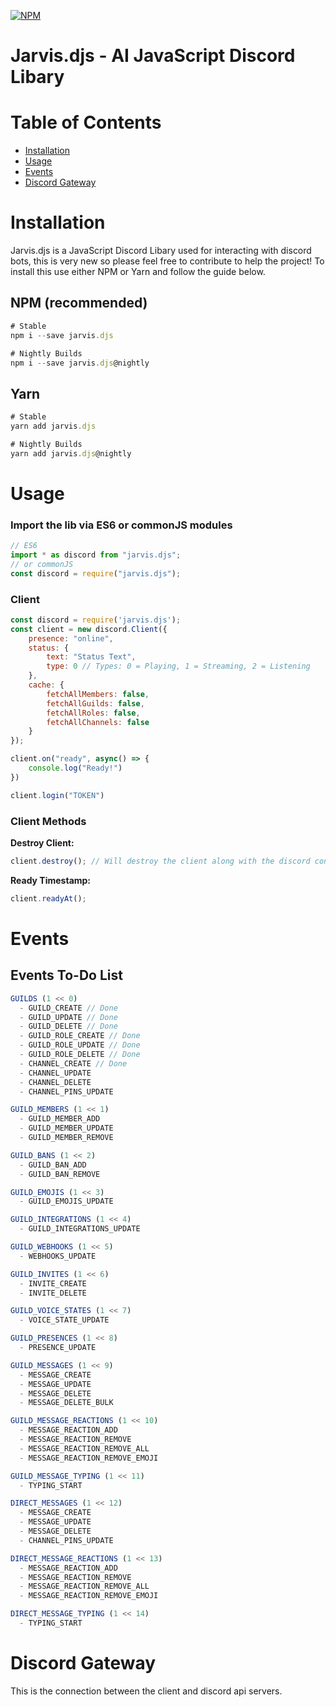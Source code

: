 [![NPM](https://nodei.co/npm/jarvis.djs.png?downloads=true&downloadRank=true&stars=true)](https://nodei.co/npm/jarvis.djs/)

# Jarvis.djs - AI JavaScript Discord Libary

# Table of Contents

- [Installation](#installation)
- [Usage](#usage)
- [Events](#events)
- [Discord Gateway](#discord-gateway)

# Installation

Jarvis.djs is a JavaScript Discord Libary used for interacting with discord bots, this is very new so please feel free to contribute to help the project! To install this use either NPM or Yarn and follow the guide below.

## NPM (recommended)

```js
# Stable
npm i --save jarvis.djs

# Nightly Builds
npm i --save jarvis.djs@nightly
```

## Yarn

```js
# Stable
yarn add jarvis.djs

# Nightly Builds
yarn add jarvis.djs@nightly
```

# Usage

### Import the lib via ES6 or commonJS modules

```js
// ES6
import * as discord from "jarvis.djs";
// or commonJS
const discord = require("jarvis.djs");
```

### Client

```js
const discord = require('jarvis.djs');
const client = new discord.Client({
    presence: "online",
    status: {
        text: "Status Text",
        type: 0 // Types: 0 = Playing, 1 = Streaming, 2 = Listening
    },
    cache: {
        fetchAllMembers: false,
        fetchAllGuilds: false,
        fetchAllRoles: false,
        fetchAllChannels: false
    }
});

client.on("ready", async() => {
    console.log("Ready!")
})

client.login("TOKEN")
```

### Client Methods

**Destroy Client:**
```js
client.destroy(); // Will destroy the client along with the discord connection
```

**Ready Timestamp:**
```js
client.readyAt();
```

# Events

## Events To-Do List
```js
GUILDS (1 << 0)
  - GUILD_CREATE // Done
  - GUILD_UPDATE // Done
  - GUILD_DELETE // Done
  - GUILD_ROLE_CREATE // Done
  - GUILD_ROLE_UPDATE // Done
  - GUILD_ROLE_DELETE // Done
  - CHANNEL_CREATE // Done
  - CHANNEL_UPDATE
  - CHANNEL_DELETE
  - CHANNEL_PINS_UPDATE

GUILD_MEMBERS (1 << 1)
  - GUILD_MEMBER_ADD
  - GUILD_MEMBER_UPDATE
  - GUILD_MEMBER_REMOVE

GUILD_BANS (1 << 2)
  - GUILD_BAN_ADD
  - GUILD_BAN_REMOVE

GUILD_EMOJIS (1 << 3)
  - GUILD_EMOJIS_UPDATE

GUILD_INTEGRATIONS (1 << 4)
  - GUILD_INTEGRATIONS_UPDATE

GUILD_WEBHOOKS (1 << 5)
  - WEBHOOKS_UPDATE

GUILD_INVITES (1 << 6)
  - INVITE_CREATE
  - INVITE_DELETE

GUILD_VOICE_STATES (1 << 7)
  - VOICE_STATE_UPDATE

GUILD_PRESENCES (1 << 8)
  - PRESENCE_UPDATE

GUILD_MESSAGES (1 << 9)
  - MESSAGE_CREATE
  - MESSAGE_UPDATE
  - MESSAGE_DELETE
  - MESSAGE_DELETE_BULK

GUILD_MESSAGE_REACTIONS (1 << 10)
  - MESSAGE_REACTION_ADD
  - MESSAGE_REACTION_REMOVE
  - MESSAGE_REACTION_REMOVE_ALL
  - MESSAGE_REACTION_REMOVE_EMOJI

GUILD_MESSAGE_TYPING (1 << 11)
  - TYPING_START

DIRECT_MESSAGES (1 << 12)
  - MESSAGE_CREATE
  - MESSAGE_UPDATE
  - MESSAGE_DELETE
  - CHANNEL_PINS_UPDATE

DIRECT_MESSAGE_REACTIONS (1 << 13)
  - MESSAGE_REACTION_ADD
  - MESSAGE_REACTION_REMOVE
  - MESSAGE_REACTION_REMOVE_ALL
  - MESSAGE_REACTION_REMOVE_EMOJI

DIRECT_MESSAGE_TYPING (1 << 14)
  - TYPING_START
```

# Discord Gateway
This is the connection between the client and discord api servers.
